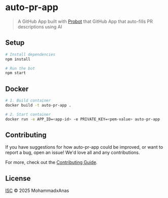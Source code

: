 # auto-pr-app

> A GitHub App built with [Probot](https://github.com/probot/probot) that GitHub App that auto-fills PR descriptions using AI

## Setup

```sh
# Install dependencies
npm install

# Run the bot
npm start
```

## Docker

```sh
# 1. Build container
docker build -t auto-pr-app .

# 2. Start container
docker run -e APP_ID=<app-id> -e PRIVATE_KEY=<pem-value> auto-pr-app
```

## Contributing

If you have suggestions for how auto-pr-app could be improved, or want to report a bug, open an issue! We'd love all and any contributions.

For more, check out the [Contributing Guide](CONTRIBUTING.md).

## License

[ISC](LICENSE) © 2025 MohammadxAnas
